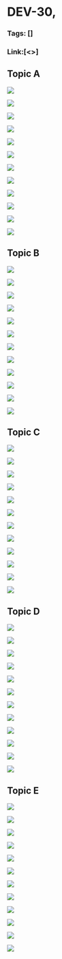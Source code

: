 # DEV-30,
### Tags: []
### Link:[<>]

## Topic A
![](../images/DEV-30/DEV-30-A1.png)

![](../images/DEV-30/DEV-30-A2.png)

![](../images/DEV-30/DEV-30-A3.png)

![](../images/DEV-30/DEV-30-A4.png)

![](../images/DEV-30/DEV-30-A5.png)

![](../images/DEV-30/DEV-30-A6.png)

![](../images/DEV-30/DEV-30-A7.png)

![](../images/DEV-30/DEV-30-A8.png)

![](../images/DEV-30/DEV-30-A9.png)

![](../images/DEV-30/DEV-30-A10.png)

![](../images/DEV-30/DEV-30-A11.png)

![](../images/DEV-30/DEV-30-A12.png)

## Topic B
![](../images/DEV-30/DEV-30-B1.png)

![](../images/DEV-30/DEV-30-B2.png)

![](../images/DEV-30/DEV-30-B3.png)

![](../images/DEV-30/DEV-30-B4.png)

![](../images/DEV-30/DEV-30-B5.png)

![](../images/DEV-30/DEV-30-B6.png)

![](../images/DEV-30/DEV-30-B7.png)

![](../images/DEV-30/DEV-30-B8.png)

![](../images/DEV-30/DEV-30-B9.png)

![](../images/DEV-30/DEV-30-B10.png)

![](../images/DEV-30/DEV-30-B11.png)

![](../images/DEV-30/DEV-30-B12.png)

## Topic C
![](../images/DEV-30/DEV-30-C1.png)

![](../images/DEV-30/DEV-30-C2.png)

![](../images/DEV-30/DEV-30-C3.png)

![](../images/DEV-30/DEV-30-C4.png)

![](../images/DEV-30/DEV-30-C5.png)

![](../images/DEV-30/DEV-30-C6.png)

![](../images/DEV-30/DEV-30-C7.png)

![](../images/DEV-30/DEV-30-C8.png)

![](../images/DEV-30/DEV-30-C9.png)

![](../images/DEV-30/DEV-30-C10.png)

![](../images/DEV-30/DEV-30-C11.png)

![](../images/DEV-30/DEV-30-C12.png)

## Topic D
![](../images/DEV-30/DEV-30-D1.png)

![](../images/DEV-30/DEV-30-D2.png)

![](../images/DEV-30/DEV-30-D3.png)

![](../images/DEV-30/DEV-30-D4.png)

![](../images/DEV-30/DEV-30-D5.png)

![](../images/DEV-30/DEV-30-D6.png)

![](../images/DEV-30/DEV-30-D7.png)

![](../images/DEV-30/DEV-30-D8.png)

![](../images/DEV-30/DEV-30-D9.png)

![](../images/DEV-30/DEV-30-D10.png)

![](../images/DEV-30/DEV-30-D11.png)

![](../images/DEV-30/DEV-30-D12.png)

## Topic E
![](../images/DEV-30/DEV-30-E1.png)

![](../images/DEV-30/DEV-30-E2.png)

![](../images/DEV-30/DEV-30-E3.png)

![](../images/DEV-30/DEV-30-E4.png)

![](../images/DEV-30/DEV-30-E5.png)

![](../images/DEV-30/DEV-30-E6.png)

![](../images/DEV-30/DEV-30-E7.png)

![](../images/DEV-30/DEV-30-E8.png)

![](../images/DEV-30/DEV-30-E9.png)

![](../images/DEV-30/DEV-30-E10.png)

![](../images/DEV-30/DEV-30-E11.png)

![](../images/DEV-30/DEV-30-E12.png)


